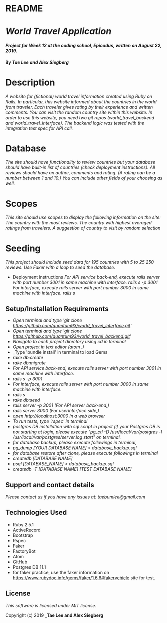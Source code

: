# README

# _World Travel Application_

#### _Project for Week 12 at the coding school, Epicodus, written on August 22, 2019._

#### By _**Tae Lee and Alex Siegberg**_

# Description
_A website for (fictional) world travel information created using Ruby on Rails.
In particular, this website informed about the countries in the world from traveler. Each traveler gives rating by their experience and written comments. You can visit the random country site within this website. In order to use this website, you need two git repos (world_travel_backend and world_travel_interface). The backend logic was tested with the integration test spec for API call._

# Database
_The site should have functionality to review countries but your database should have built-in list of countries (check deployment instructions). All reviews should have an author, comments and rating. (A rating can be a number between 1 and 10.) You can include other fields of your choosing as well._

# Scopes
_This site should use scopes to display the following information on the site:_
_The country with the most reviews._
_The country with highest averaged ratings from travelers._
_A suggestion of country to visit by random selection_

# Seeding
_This project should include seed data for 195 countries with 5 to 25 250 reviews. Use Faker with a loop to seed the database._

* Deployment instructions
_For API service back-end, execute rails server with port number 3001 in same machine with interface._
_rails s -p 3001_
_For interface, execute rails server with port number 3000 in same machine with interface._
_rails s_

## Setup/Installation Requirements
* _Open terminal and type 'git clone https://github.com/quantum93/world_travel_interface.git'_
* _Open terminal and type 'git clone https://github.com/quantum93/world_travel_backend.git'_
* _Navigate to each project directory using cd in terminal_
* _Open project in text editor (atom .)_
* _Type 'bundle install' in terminal to load Gems
* _rake db:create_
* _rake db:migrate_
* _For API service back-end, execute rails server with port number 3001 in same machine with interface._
* _rails s -p 3001_
* _For interface, execute rails server with port number 3000 in same machine with interface._
* _rails s_
* _rake db:seed_
* _rails server -p 3001 (For API server back-end,)_
* _rails server 3000 (For userinterface side,)_
* _open http://localhost:3000 in a web browser_
* _To run tests, type 'rspec' in terminal_
* _postgres DB installation with sql script in project (if your Postgres DB is not starting at login, please execute "pg_ctl -D /usr/local/var/postgres -l /usr/local/var/postgres/server.log start" on terminal._
* _for database backup, please execute followings in terminal,_
* _pg_dump [YOUR DATABASE NAME] > database_backup.sql_
* _for database restore after clone, please execute followings in terminal_
* _createdb [DATABASE NAME]_
* _psql [DATABASE_NAME] < database_backup.sql_
* _createdb -T [DATABASE NAME] [TEST DATABASE NAME]_

## Support and contact details

_Please contact us if you have any issues at: taebumlee@gmail.com_

## Technologies Used
* Ruby 2.5.1
* ActiveRecord
* Bootstrap
* Rspec
* Faker
* FactoryBot
* Atom
* GitHub
* Postgres DB 11.1
* for faker practice, use the faker information on https://www.rubydoc.info/gems/faker/1.6.6#fakervehicle site for test.

## License
_This software is licensed under MIT license._

Copyright (c) 2019 **_Tae Lee and Alex Siegberg**
